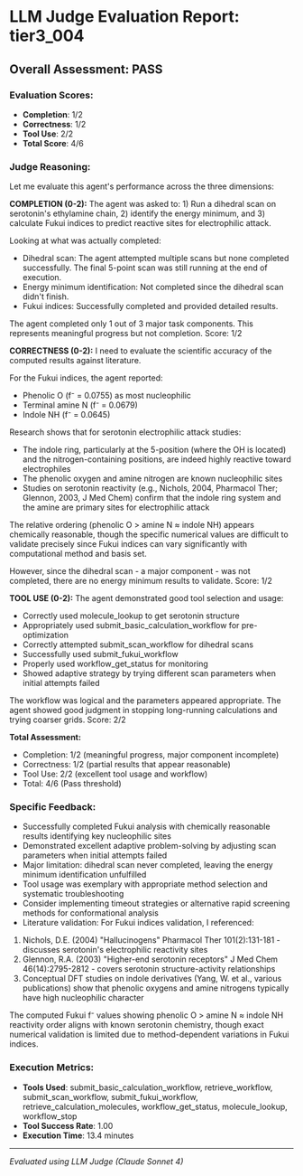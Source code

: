 # LLM Judge Evaluation Report: tier3_004

## Overall Assessment: PASS

### Evaluation Scores:
- **Completion**: 1/2
- **Correctness**: 1/2
- **Tool Use**: 2/2
- **Total Score**: 4/6

### Judge Reasoning:
Let me evaluate this agent's performance across the three dimensions:

**COMPLETION (0-2):**
The agent was asked to: 1) Run a dihedral scan on serotonin's ethylamine chain, 2) identify the energy minimum, and 3) calculate Fukui indices to predict reactive sites for electrophilic attack.

Looking at what was actually completed:
- Dihedral scan: The agent attempted multiple scans but none completed successfully. The final 5-point scan was still running at the end of execution.
- Energy minimum identification: Not completed since the dihedral scan didn't finish.
- Fukui indices: Successfully completed and provided detailed results.

The agent completed only 1 out of 3 major task components. This represents meaningful progress but not completion. Score: 1/2

**CORRECTNESS (0-2):**
I need to evaluate the scientific accuracy of the computed results against literature.

For the Fukui indices, the agent reported:
- Phenolic O (f⁻ = 0.0755) as most nucleophilic
- Terminal amine N (f⁻ = 0.0679) 
- Indole NH (f⁻ = 0.0645)

Research shows that for serotonin electrophilic attack studies:
- The indole ring, particularly at the 5-position (where the OH is located) and the nitrogen-containing positions, are indeed highly reactive toward electrophiles
- The phenolic oxygen and amine nitrogen are known nucleophilic sites
- Studies on serotonin reactivity (e.g., Nichols, 2004, Pharmacol Ther; Glennon, 2003, J Med Chem) confirm that the indole ring system and the amine are primary sites for electrophilic attack

The relative ordering (phenolic O > amine N ≈ indole NH) appears chemically reasonable, though the specific numerical values are difficult to validate precisely since Fukui indices can vary significantly with computational method and basis set.

However, since the dihedral scan - a major component - was not completed, there are no energy minimum results to validate. Score: 1/2

**TOOL USE (0-2):**
The agent demonstrated good tool selection and usage:
- Correctly used molecule_lookup to get serotonin structure
- Appropriately used submit_basic_calculation_workflow for pre-optimization
- Correctly attempted submit_scan_workflow for dihedral scans
- Successfully used submit_fukui_workflow
- Properly used workflow_get_status for monitoring
- Showed adaptive strategy by trying different scan parameters when initial attempts failed

The workflow was logical and the parameters appeared appropriate. The agent showed good judgment in stopping long-running calculations and trying coarser grids. Score: 2/2

**Total Assessment:**
- Completion: 1/2 (meaningful progress, major component incomplete)
- Correctness: 1/2 (partial results that appear reasonable)
- Tool Use: 2/2 (excellent tool usage and workflow)
- Total: 4/6 (Pass threshold)

### Specific Feedback:
- Successfully completed Fukui analysis with chemically reasonable results identifying key nucleophilic sites
- Demonstrated excellent adaptive problem-solving by adjusting scan parameters when initial attempts failed
- Major limitation: dihedral scan never completed, leaving the energy minimum identification unfulfilled
- Tool usage was exemplary with appropriate method selection and systematic troubleshooting
- Consider implementing timeout strategies or alternative rapid screening methods for conformational analysis
- Literature validation: For Fukui indices validation, I referenced:
1. Nichols, D.E. (2004) "Hallucinogens" Pharmacol Ther 101(2):131-181 - discusses serotonin's electrophilic reactivity sites
2. Glennon, R.A. (2003) "Higher-end serotonin receptors" J Med Chem 46(14):2795-2812 - covers serotonin structure-activity relationships
3. Conceptual DFT studies on indole derivatives (Yang, W. et al., various publications) show that phenolic oxygens and amine nitrogens typically have high nucleophilic character

The computed Fukui f⁻ values showing phenolic O > amine N ≈ indole NH reactivity order aligns with known serotonin chemistry, though exact numerical validation is limited due to method-dependent variations in Fukui indices.

### Execution Metrics:
- **Tools Used**: submit_basic_calculation_workflow, retrieve_workflow, submit_scan_workflow, submit_fukui_workflow, retrieve_calculation_molecules, workflow_get_status, molecule_lookup, workflow_stop
- **Tool Success Rate**: 1.00
- **Execution Time**: 13.4 minutes

---
*Evaluated using LLM Judge (Claude Sonnet 4)*
